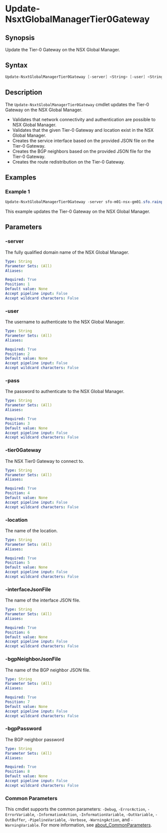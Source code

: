 # Update-NsxtGlobalManagerTier0Gateway

## Synopsis

Update the Tier-0 Gateway on the NSX Global Manager.

## Syntax

```powershell
Update-NsxtGlobalManagerTier0Gateway [-server] <String> [-user] <String> [-pass] <String> [-tier0Gateway] <String> [-location] <String> [-interfaceJsonFile] <String> [-bgpNeighborJsonFile] <String> [-bgpPassword] <String> [<CommonParameters>]
```

## Description

The `Update-NsxtGlobalManagerTier0Gateway` cmdlet updates the Tier-0 Gateway on the NSX Global Manager.

- Validates that network connectivity and authentication are possible to NSX Global Manager.
- Validates that the given Tier-0 Gateway and location exist in the NSX Global Manager.
- Creates the service interface based on the provided JSON file on the Tier-0 Gateway.
- Creates the BGP neighbors based on the provided JSON file for the Tier-0 Gateway.
- Creates the route redistribution on the Tier-0 Gateway.

## Examples

### Example 1

```powershell
Update-NsxtGlobalManagerTier0Gateway -server sfo-m01-nsx-gm01.sfo.rainpole.io -user admin -pass VMw@re1!VMw@re1! -tier0Gateway sfo-m01-ec01-t0-gw01 -location lax-m01 -interfaceJsonFile .\tier0-interface.json -bgpNeighborJsonFile .\tier0-bgp-neighbor.json -bgpPassword "VMw@re1!"
```

This example updates the Tier-0 Gateway on the NSX Global Manager.

## Parameters

### -server

The fully qualified domain name of the NSX Global Manager.

```yaml
Type: String
Parameter Sets: (All)
Aliases:

Required: True
Position: 1
Default value: None
Accept pipeline input: False
Accept wildcard characters: False
```

### -user

The username to authenticate to the NSX Global Manager.

```yaml
Type: String
Parameter Sets: (All)
Aliases:

Required: True
Position: 2
Default value: None
Accept pipeline input: False
Accept wildcard characters: False
```

### -pass

The password to authenticate to the NSX Global Manager.

```yaml
Type: String
Parameter Sets: (All)
Aliases:

Required: True
Position: 3
Default value: None
Accept pipeline input: False
Accept wildcard characters: False
```

### -tier0Gateway

The NSX Tier0 Gateway to connect to.

```yaml
Type: String
Parameter Sets: (All)
Aliases:

Required: True
Position: 4
Default value: None
Accept pipeline input: False
Accept wildcard characters: False
```

### -location

The name of the location.

```yaml
Type: String
Parameter Sets: (All)
Aliases:

Required: True
Position: 5
Default value: None
Accept pipeline input: False
Accept wildcard characters: False
```

### -interfaceJsonFile

The name of the interface JSON file.

```yaml
Type: String
Parameter Sets: (All)
Aliases:

Required: True
Position: 6
Default value: None
Accept pipeline input: False
Accept wildcard characters: False
```

### -bgpNeighborJsonFile

The name of the BGP neighbor JSON file.

```yaml
Type: String
Parameter Sets: (All)
Aliases:

Required: True
Position: 7
Default value: None
Accept pipeline input: False
Accept wildcard characters: False
```

### -bgpPassword

The BGP neighbor password

```yaml
Type: String
Parameter Sets: (All)
Aliases:

Required: True
Position: 8
Default value: None
Accept pipeline input: False
Accept wildcard characters: False
```

### Common Parameters

This cmdlet supports the common parameters: `-Debug`, `-ErrorAction`, `-ErrorVariable`, `-InformationAction`, `-InformationVariable`, `-OutVariable`, `-OutBuffer`, `-PipelineVariable`, `-Verbose`, `-WarningAction`, and `-WarningVariable`. For more information, see [about_CommonParameters](http://go.microsoft.com/fwlink/?LinkID=113216).
